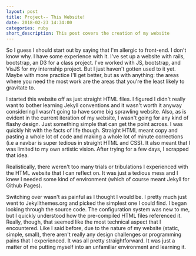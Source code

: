 ```yaml
---
layout: post
title: Project-- This Website!
date: 2018-02-23 14:34:00
categories: ruby
short_description: This post covers the creation of my website
---
```

So I guess I should start out by saying that I'm allergic to front-end.  I don't know why.  I have some experience with it.  I've set up a website with rails, bootstrap, an D3 for a class project.  I've worked with JS, bootstrap, and VisJS for my internship project.  But I just haven't gotten used to it yet.  Maybe with more practice I'll get better, but as with anything: the areas where you need the most work are the areas that you're the least likely to gravitate to.

I started this website off as just straight HTML files.  I figured I didn't really want to bother learning Jekyll conventions and it wasn't worth it anyway considering I wasn't going to have some big sprawling website.  Also, as is evident in the current iteration of my website, I wasn't going for any kind of flashy design.  Just something simple that can get the point across.  I was quickly hit with the facts of life though.  Straight HTML meant copy and pasting a whole lot of code and making a whole lot of minute corrections (i.e a navbar is super tedious in straight HTML and CSS).  It also meant that I was limited to my own artistic vision.  After trying for a few days, I scrapped that idea.

Realistically, there weren't too many trials or tribulations I experienced with the HTML website that I can reflect on.  It was just a tedious mess and I knew I needed some kind of environment (which of course meant Jekyll for Github Pages).

Switching over wasn't as painful as I thought I would be.  I pretty much just went to Jekyllthemes.org and picked the simplest one I could find.  I began looking through the source code. The configuration system was new to me, but I quickly understood how the pre-compiled HTML files referenced it.  Really, though, that seemed like the most technical aspect that I encountered.  Like I said before, due to the nature of my website (static, simple, small), there aren't really any design challenges or programming pains that I experienced.  It was all pretty straightforward.  It was just a matter of me putting myself into an unfamiliar environment and learning it.